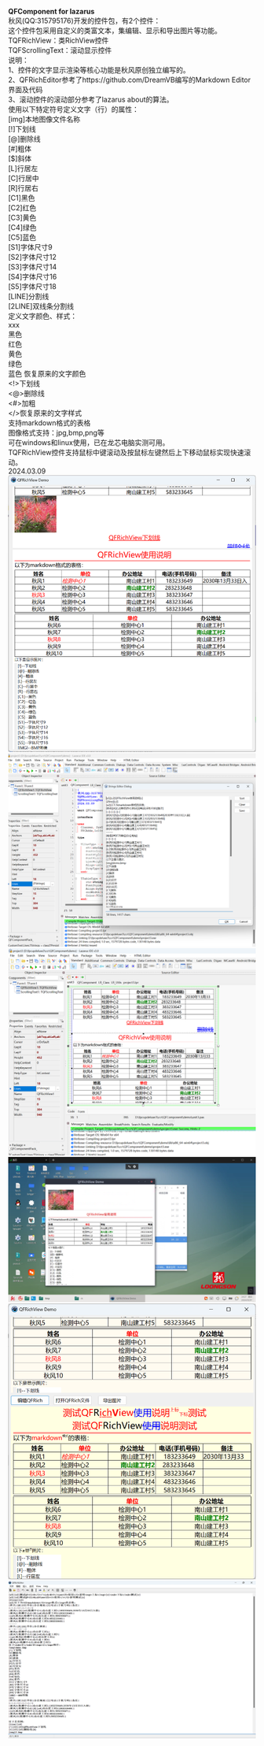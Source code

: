  **QFComponent for lazarus**   
秋风(QQ:315795176)开发的控件包，有2个控件：  
这个控件包采用自定义的类富文本，集编辑、显示和导出图片等功能。  
TQFRichView：类RichView控件  
TQFScrollingText：滚动显示控件  
说明：  
1、控件的文字显示渲染等核心功能是秋风原创独立编写的。  
2、QFRichEditor参考了https://github.com/DreamVB编写的Markdown Editor界面及代码   
3、滚动控件的滚动部分参考了lazarus about的算法。   
使用以下特定符号定义文字（行）的属性：  
[img]本地图像文件名称  
[!]下划线  
[@]删除线  
[#]粗体  
[$]斜体  
[L]行居左  
[C]行居中  
[R]行居右  
[C1]黑色  
[C2]红色  
[C3]黄色  
[C4]绿色  
[C5]蓝色  
[S1]字体尺寸9  
[S2]字体尺寸12  
[S3]字体尺寸14  
[S4]字体尺寸16  
[S5]字体尺寸18  
[LINE]分割线  
[2LINE]双线条分割线  
定义文字颜色、样式：  
<C1>xxx</C>  
<C1>黑色  
<C2>红色  
<C3>黄色  
<C4>绿色  
<C5>蓝色 
</C>恢复原来的文字颜色  
<!>下划线  
<@>删除线  
<#>加粗  
</>恢复原来的文字样式  
支持markdown格式的表格   
图像格式支持：jpg,bmp,png等    
可在windows和linux使用，已在龙芯电脑实测可用。  
TQFRichView控件支持鼠标中键滚动及按鼠标左键然后上下移动鼠标实现快速滚动。  
2024.03.09  
![截图1](%E6%88%AA%E5%9B%BE.png)  
![截图2](%E6%88%AA%E5%9B%BE2.png)  
![截图3](%E6%88%AA%E5%9B%BE3.png)  
![截图4](%E6%88%AA%E5%9B%BE4.png)  
![截图4](%E6%88%AA%E5%9B%BE5.png)  
![截图4](%E6%88%AA%E5%9B%BE6.png)  
